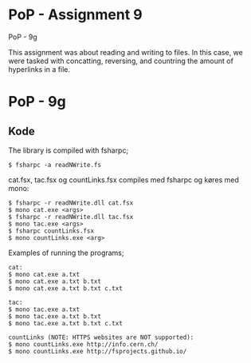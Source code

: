 # PoP - Assignment 9
PoP - 9g

This assignment was about reading and writing to files. In this case, we were tasked with concatting, reversing, and countring the amount of hyperlinks in a file.

# PoP - 9g


## Kode


The library is compiled with fsharpc;

	$ fsharpc -a readNWrite.fs



cat.fsx, tac.fsx og countLinks.fsx compiles med fsharpc og køres med mono:

	$ fsharpc -r readNWrite.dll cat.fsx
	$ mono cat.exe <args>
	$ fsharpc -r readNWrite.dll tac.fsx
	$ mono tac.exe <args>
	$ fsharpc countLinks.fsx
	$ mono countLinks.exe <arg>



Examples of running the programs;
	
	cat:
	$ mono cat.exe a.txt
	$ mono cat.exe a.txt b.txt
	$ mono cat.exe a.txt b.txt c.txt
	
	tac:
	$ mono tac.exe a.txt
	$ mono tac.exe a.txt b.txt
	$ mono tac.exe a.txt b.txt c.txt
	
	countLinks (NOTE: HTTPS websites are NOT supported):
	$ mono countLinks.exe http://info.cern.ch/
	$ mono countLinks.exe http://fsprojects.github.io/
